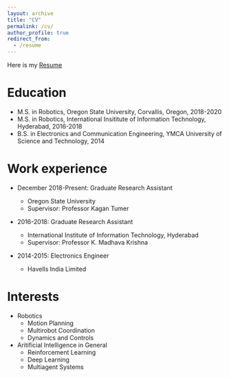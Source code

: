 ```yaml
---
layout: archive
title: "CV"
permalink: /cv/
author_profile: true
redirect_from:
  - /resume
---
```


Here is my [Resume](https://github.com/EnnaSachdeva/ennasachdeva_roboticist.github.io/blob/master/files/Research_Resume_2018.pdf)<br>

Education
======
* M.S. in Robotics, Oregon State University, Corvallis, Oregon, 2018-2020
* M.S. in Robotics, International Insititute of Information Technology, Hyderabad, 2016-2018
* B.S. in Electronics and Communication Engineering, YMCA University of Science and Technology, 2014

Work experience
======
* December 2018-Present: Graduate Research Assistant
  * Oregon State University
  * Supervisor: Professor Kagan Tumer



* 2016-2018: Graduate Research Assistant
  * International Institute of Information Technology, Hyderabad
  * Supervisor: Professor K. Madhava Krishna 

* 2014-2015: Electronics Engineer
  * Havells India Limited
  
Interests
======
* Robotics
  * Motion Planning 
  * Multirobot Coordination
  * Dynamics and Controls
* Aritificial Intelligence in General
  * Reinforcement Learning 
  * Deep Learning
  * Multiagent Systems

